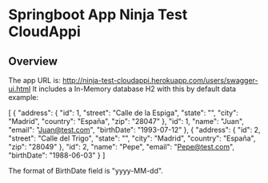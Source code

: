 # Springboot App Ninja Test CloudAppi


## Overview  

The app URL is: http://ninja-test-cloudappi.herokuapp.com/users/swagger-ui.html
It includes a In-Memory database H2 with this by default data example:

[
  {
    "address": {
      "id": 1,
      "street": "Calle de la Espiga",
      "state": "",
      "city": "Madrid",
      "country": "España",
      "zip": "28047"
    },
    "id": 1,
    "name": "Juan",
    "email": "Juan@test.com",
    "birthDate": "1993-07-12"
  },
  {
    "address": {
      "id": 2,
      "street": "Calle del Trigo",
      "state": "",
      "city": "Madrid",
      "country": "España",
      "zip": "28049"
    },
    "id": 2,
    "name": "Pepe",
    "email": "Pepe@test.com",
    "birthDate": "1988-06-03"
  }
]

The format of BirthDate field is "yyyy-MM-dd".
